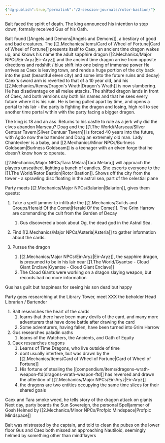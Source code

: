 ```yaml
---
{"dg-publish":true,"permalink":"/2-session-journals/rotor-bastion/"}
---
```


Balt faced the spirit of death. The king announced his intention to step down, formally received Gus of his Oath.

Balt found [[Angels and Demons\|Angels and Demons]], a bestiary of good and bad creatures. 
The [[2.Mechanics/Items/Card of Wheel of Fortune\|Card of Wheel of Fortune]] presents itself to Caex, an ancient time dragon wakes up, and knows his name 
the adult sapphire dragon [[2.Mechanics/Major NPCs/Eir-Aryz\|Eir-Aryz]] and the ancient time dragon arrive from opposite directions and redshift / blue shift into one being of immense power 
He arrives as Caex is leaving town, and rends a huge portion of the city back into the past (beautiful elven city) and some into the future ruins and decay)
Caex's sword arm is reverted to that of a 10 year old, and his [[2.Mechanics/Items/Dragon's Wrath\|Dragon's Wrath]] is now slumbering. He has disadvantage on all melee attacks. 
The shifted dragon lands in front of Caex, and both versions say both his names and that he sees every future where it is his ruin. 
He is being pulled apart by time, and opens a portal to his lair - the party is fighting the dragon and losing, high roll to see another time portal within with the party facing a bigger dragon. 

The king is 18 and an ass. Returns to his castle to rule as a jerk
	why did the elves abandon Marseau?
Doag and the [[1.The World/Marseau/SIlver Centuar Tavern\|SIlver Centuar Tavern]] is forced 40 years into the future, with Agdo now the bartender and Doag an extremely old man. Lady Chantecleer is a baby, and [[2.Mechanics/Minor NPCs/Burlness Goldseam\|Burlness Goldseam]] is a teenager with an elven forge that he doesn't know how to operate. 

[[2.Mechanics/Major NPCs/Tara Melara\|Tara Melara]] will approach the players unscathed, lighting a bunch of candles. 
She escorts everyone to the [[1.The World/Rotor Bastion\|Rotor Bastion]]. 
Shows off the city from the tower - a sprawling disc floating in the astral sea, part of the celestial plane

Party meets [[2.Mechanics/Major NPCs/Balarion\|Balarion]], gives them quests:
1. Take a spell jammer to infiltrate the [[2.Mechanics/Guilds and Groups/Herald Of the Comet\|Herald Of the Comet]]. The Grim Harrow are commanding the cult from the Garden of Decay
	1. Gus discovered a book about Og, the dead god in the Astral Sea. 

3. Find [[2.Mechanics/Major NPCs/Asteria\|Asteria]] to gather information about the cards.

4. Pursue the dragon
	1. [[2.Mechanics/Major NPCs/Eir-Aryz\|Eir-Aryz]], the sapphire dragon, is presumed to be in his lair near [[1.The World/Gyantse - Cloud Giant Enclave\|Gyantse - Cloud Giant Enclave]]
	2. The Cloud Giants were working on a dragon slaying weapon, but records had no more information

Gus has guilt but happiness for seeing his son dead but happy 

Party goes researching at the Library Tower, meet XXX the beholder Head Librarian / Bartender
1. Balt researches the heart of the cards
	1. learns that there have been many devils of the card, and many more adventurers that have done battle after drawing the card
	2. Some adventurers, having fallen, have been turned into Grim Harrow
2. Gus researches paladin oaths 
	1. learns of the Watchers, the Ancients, and Oath of Equity
3. Caex researches dragons 
	1. Learns of Time Dragons, who live outside of time 
	2. dont usually interfere, but was drawn by the [[2.Mechanics/Items/Card of Wheel of Fortune\|Card of Wheel of Fortune]]
	3. His fortune of stealing the [[compendium/items/dragons-wrath-weapon-ftd\|dragons-wrath-weapon-ftd]] has reversed and drawn the attention of [[2.Mechanics/Major NPCs/Eir-Aryz\|Eir-Aryz]]
	4. the dragons are two entities occupying the same time slices for their shared goals 

Caex and Tara smoke weed, he tells story of the dragon attack on giants 
Next day, party boards the Sun Sovereign, the personal Spelljammer of Gosh
Helmed by [[2.Mechanics/Minor NPCs/Profpic Mindspace\|Profpic Mindspace]] 

Balt was mistreated by the captain, and told to clean the pubes on the lower floor
Gus and Caex both missed an approaching Nautiloid, seemingly helmed by something other than mindflayers 